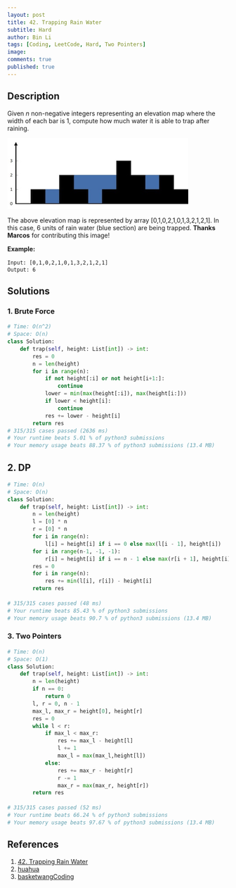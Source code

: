 ```yaml
---
layout: post
title: 42. Trapping Rain Water
subtitle: Hard
author: Bin Li
tags: [Coding, LeetCode, Hard, Two Pointers]
image: 
comments: true
published: true
---
```


## Description

Given *n* non-negative integers representing an elevation map where the width of each bar is 1, compute how much water it is able to trap after raining.

![](/img/media/15814729342190.jpg)


The above elevation map is represented by array [0,1,0,2,1,0,1,3,2,1,2,1]. In this case, 6 units of rain water (blue section) are being trapped. **Thanks Marcos** for contributing this image!

**Example:**

```
Input: [0,1,0,2,1,0,1,3,2,1,2,1]
Output: 6
```

## Solutions
### 1. Brute Force

```python
# Time: O(n^2)
# Space: O(n)
class Solution:
    def trap(self, height: List[int]) -> int:
        res = 0
        n = len(height)
        for i in range(n):
            if not height[:i] or not height[i+1:]:
                continue
            lower = min(max(height[:i]), max(height[i:]))
            if lower < height[i]:
                continue
            res += lower - height[i]
        return res
# 315/315 cases passed (2636 ms)
# Your runtime beats 5.01 % of python3 submissions
# Your memory usage beats 88.37 % of python3 submissions (13.4 MB)
```

## 2. DP

```python
# Time: O(n)
# Space: O(n)
class Solution:
    def trap(self, height: List[int]) -> int:
        n = len(height)
        l = [0] * n
        r = [0] * n
        for i in range(n):
            l[i] = height[i] if i == 0 else max(l[i - 1], height[i])
        for i in range(n-1, -1, -1):
            r[i] = height[i] if i == n - 1 else max(r[i + 1], height[i])
        res = 0
        for i in range(n):
            res += min(l[i], r[i]) - height[i]
        return res

# 315/315 cases passed (48 ms)
# Your runtime beats 85.43 % of python3 submissions
# Your memory usage beats 90.7 % of python3 submissions (13.4 MB)
```

### 3. Two Pointers

```python
# Time: O(n)
# Space: O(1)
class Solution:
    def trap(self, height: List[int]) -> int:
        n = len(height)
        if n == 0:
            return 0
        l, r = 0, n - 1
        max_l, max_r = height[0], height[r]
        res = 0
        while l < r:
            if max_l < max_r:
                res += max_l - height[l]
                l += 1
                max_l = max(max_l,height[l])
            else:
                res += max_r - height[r]
                r -= 1
                max_r = max(max_r, height[r])
        return res

# 315/315 cases passed (52 ms)
# Your runtime beats 66.24 % of python3 submissions
# Your memory usage beats 97.67 % of python3 submissions (13.4 MB)
```

## References
1. [42. Trapping Rain Water](https://leetcode.com/problems/trapping-rain-water/description/)
2. [huahua](https://zxi.mytechroad.com/blog/dynamic-programming/leetcode-42-trapping-rain-water/)
3. [basketwangCoding](https://www.youtube.com/watch?v=8BHqSdwyODs)
